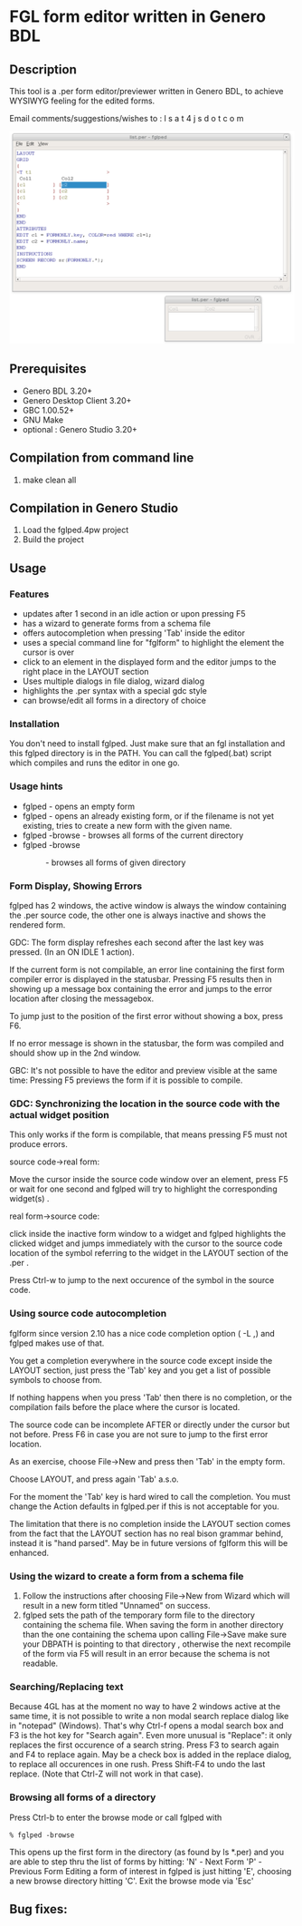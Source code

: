 # FGL form editor written in Genero BDL

## Description

This tool is a .per form editor/previewer written in Genero BDL, to achieve
WYSIWYG feeling for the edited forms.

Email comments/suggestions/wishes to : l s a t 4 j s d o t c o m

![Genero FGL Form Editor (GDC)](https://github.com/FourjsGenero/tool_fglped/raw/master/docs/fglped-screen-001.png)


## Prerequisites

* Genero BDL 3.20+
* Genero Desktop Client 3.20+
* GBC 1.00.52+
* GNU Make
* optional : Genero Studio 3.20+

## Compilation from command line

1. make clean all

## Compilation in Genero Studio

1. Load the fglped.4pw project
2. Build the project

## Usage

### Features

- updates after 1 second in an idle action or upon pressing F5
- has a wizard to generate forms from a schema file
- offers autocompletion when pressing 'Tab' inside the editor
- uses a special command line for "fglform" to highlight the element the cursor is over
- click to an element in the displayed form and the editor jumps to the right place in the LAYOUT section
- Uses multiple dialogs in file dialog, wizard dialog
- highlights the .per syntax with a special gdc style
- can browse/edit all forms in a directory of choice


### Installation

You don't need to install fglped.
Just make sure that an fgl installation and this fglped directory is in the PATH.
You can call the fglped(.bat) script which compiles and runs the editor in one go.

### Usage hints

- fglped                - opens an empty form
- fglped <formname>     - opens an already existing form, or if the filename is not yet existing, tries to create a new form with the given name.
- fglped -browse        - browses all forms of the current directory
- fglped -browse <dir>  - browses all forms of given directory



### Form Display, Showing Errors

fglped has 2 windows, the active window is always the window containing the .per
source code, the other one is always inactive and shows the rendered form.

GDC:
The form display refreshes each second after the last key was pressed.
(In an ON IDLE 1 action).


If the current form is not compilable, an error line containing the first form
compiler error is displayed in the statusbar. Pressing F5 results then in showing
up a message box containing the error and jumps to the error location after
closing the messagebox.

To jump just to the position of the first error without showing a box, press F6.

If no error message is shown in the statusbar, the form was compiled and should
show up in the 2nd window. 

GBC:
It's not possible to have the editor and preview visible at the same time:
Pressing F5 previews the form if it is possible to compile.


### GDC: Synchronizing the location in the source code with the actual widget position

This only works if the form is compilable, that means pressing F5 must not
produce errors.

source code->real form:

Move the cursor inside the source code window over an element, press F5 or wait
for one second and fglped will try to highlight the corresponding widget(s) .

real form->source code:

click inside the inactive form window to a widget and fglped highlights the
clicked widget and jumps immediately with the cursor to the source code location
of the symbol referring to the widget in the LAYOUT section of the .per . 

Press Ctrl-w to jump to the next occurence of the symbol in the source code.


### Using source code autocompletion

fglform since version 2.10 has a nice code completion option ( -L <line>,<column>)
and fglped makes use of that.

You get a completion everywhere in the source code except inside the LAYOUT section,
just press the 'Tab' key and you get a list of possible symbols to choose from.

If nothing happens when you press 'Tab' then there is no completion, or the
compilation fails before the place where the cursor is located.

The source code can be incomplete AFTER or directly under the cursor but not before.
Press F6 in case you are not sure to jump to the first error location.

As an exercise, choose File->New and press then 'Tab' in the empty form.

Choose LAYOUT, and press again 'Tab' a.s.o.

For the moment the 'Tab' key is hard wired to call the completion. You must change
the Action defaults in fglped.per if this is not acceptable for you.

The limitation that there is no completion inside the LAYOUT section comes from the
fact that the LAYOUT section has no real bison grammar behind, instead it is "hand
parsed". May be in future versions of fglform this will be enhanced.

### Using the wizard to create a form from a schema file

1. Follow the instructions after choosing  File->New from Wizard which will result in a new form titled "Unnamed" on success.
2. fglped sets the path of the temporary form file to the directory containing the schema file. When saving the form in another directory than the one containing the schema upon calling File->Save make sure your DBPATH is pointing to that directory , otherwise the next recompile of the form via F5 will result in an error because the schema is not readable.

### Searching/Replacing text

Because 4GL has at the moment no way to have 2 windows active at the same time,
it is not possible to write a non modal search replace dialog like in "notepad"
(Windows). That's why Ctrl-f opens a modal search box and F3 is the hot key for
"Search again". Even more unusual is "Replace": it only replaces the first
occurence of a search string.  Press F3 to search again and F4 to replace again.
May be a check box is added in the replace dialog, to replace all occurences in
one rush. Press Shift-F4 to undo the last replace. (Note that Ctrl-Z will not
work in that case).

### Browsing all forms of a directory

Press Ctrl-b to enter the browse mode or call fglped with

```
% fglped -browse
```

This opens up the first form in the directory (as found by ls \*.per) and you
are able to step thru the list of forms by hitting:
'N' - Next Form
'P' - Previous Form
Editing a form of interest in fglped is just hitting 'E', choosing a new browse
directory hitting 'C'. Exit the browse mode via 'Esc'

## Bug fixes:
